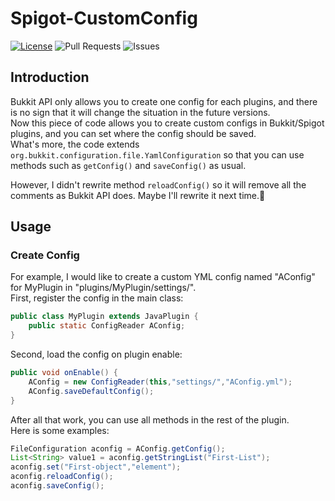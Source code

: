 # Spigot-CustomConfig
[![License](https://img.shields.io/badge/license-GPLv3-blue?style=for-the-badge)](https://www.gnu.org/licenses/gpl-3.0.html)  ![Pull Requests](https://img.shields.io/github/issues-pr-closed/katorlys/Spigot-CustomConfig?style=for-the-badge) ![Issues](https://img.shields.io/github/issues-closed/katorlys/Spigot-CustomConfig?style=for-the-badge)

## Introduction
Bukkit API only allows you to create one config for each plugins, and there is no sign that it will change the situation in the future versions.<br>
Now this piece of code allows you to create custom configs in Bukkit/Spigot plugins, and you can set where the config should be saved.<br>
What's more, the code extends `org.bukkit.configuration.file.YamlConfiguration` so that you can use methods such as `getConfig()` and `saveConfig()` as usual.<br>

However, I didn't rewrite method `reloadConfig()` so it will remove all the comments as Bukkit API does. Maybe I'll rewrite it next time.🤣<br>

## Usage
### Create Config
For example, I would like to create a custom YML config named "AConfig" for MyPlugin in "plugins/MyPlugin/settings/".<br>
First, register the config in the main class:<br>
```java
public class MyPlugin extends JavaPlugin {
    public static ConfigReader AConfig;
}
```
Second, load the config on plugin enable:<br>
```java
public void onEnable() {
    AConfig = new ConfigReader(this,"settings/","AConfig.yml");
	AConfig.saveDefaultConfig();
}
```
After all that work, you can use all methods in the rest of the plugin.<br>
Here is some examples:<br>
```java
FileConfiguration aconfig = AConfig.getConfig();
List<String> value1 = aconfig.getStringList("First-List");
aconfig.set("First-object","element");
aconfig.reloadConfig();
aconfig.saveConfig();
```
